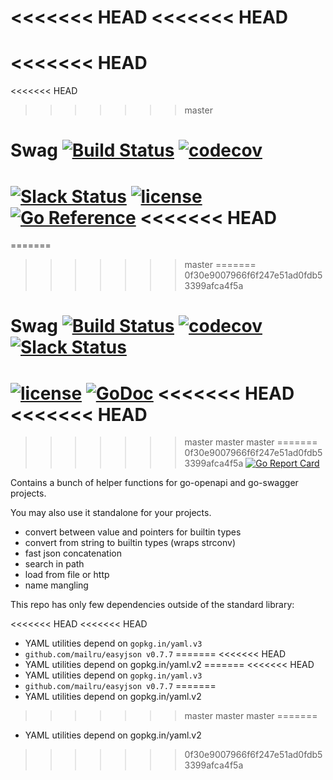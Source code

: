 <<<<<<< HEAD
<<<<<<< HEAD
=======
<<<<<<< HEAD
=======
<<<<<<< HEAD
>>>>>>> master
# Swag [![Build Status](https://github.com/go-openapi/swag/actions/workflows/go-test.yml/badge.svg)](https://github.com/go-openapi/swag/actions?query=workflow%3A"go+test") [![codecov](https://codecov.io/gh/go-openapi/swag/branch/master/graph/badge.svg)](https://codecov.io/gh/go-openapi/swag)

[![Slack Status](https://slackin.goswagger.io/badge.svg)](https://slackin.goswagger.io)
[![license](http://img.shields.io/badge/license-Apache%20v2-orange.svg)](https://raw.githubusercontent.com/go-openapi/swag/master/LICENSE)
[![Go Reference](https://pkg.go.dev/badge/github.com/go-openapi/swag.svg)](https://pkg.go.dev/github.com/go-openapi/swag)
<<<<<<< HEAD
=======
=======
>>>>>>> master
=======
>>>>>>> 0f30e9007966f6f247e51ad0fdb53399afca4f5a
# Swag [![Build Status](https://travis-ci.org/go-openapi/swag.svg?branch=master)](https://travis-ci.org/go-openapi/swag) [![codecov](https://codecov.io/gh/go-openapi/swag/branch/master/graph/badge.svg)](https://codecov.io/gh/go-openapi/swag) [![Slack Status](https://slackin.goswagger.io/badge.svg)](https://slackin.goswagger.io)

[![license](http://img.shields.io/badge/license-Apache%20v2-orange.svg)](https://raw.githubusercontent.com/go-openapi/swag/master/LICENSE)
[![GoDoc](https://godoc.org/github.com/go-openapi/swag?status.svg)](http://godoc.org/github.com/go-openapi/swag)
<<<<<<< HEAD
<<<<<<< HEAD
=======
>>>>>>> master
>>>>>>> master
>>>>>>> master
=======
>>>>>>> 0f30e9007966f6f247e51ad0fdb53399afca4f5a
[![Go Report Card](https://goreportcard.com/badge/github.com/go-openapi/swag)](https://goreportcard.com/report/github.com/go-openapi/swag)

Contains a bunch of helper functions for go-openapi and go-swagger projects.

You may also use it standalone for your projects.

* convert between value and pointers for builtin types
* convert from string to builtin types (wraps strconv)
* fast json concatenation
* search in path
* load from file or http
* name mangling


This repo has only few dependencies outside of the standard library:

<<<<<<< HEAD
<<<<<<< HEAD
* YAML utilities depend on `gopkg.in/yaml.v3`
* `github.com/mailru/easyjson v0.7.7`
=======
<<<<<<< HEAD
* YAML utilities depend on gopkg.in/yaml.v2
=======
<<<<<<< HEAD
* YAML utilities depend on `gopkg.in/yaml.v3`
* `github.com/mailru/easyjson v0.7.7`
=======
* YAML utilities depend on gopkg.in/yaml.v2
>>>>>>> master
>>>>>>> master
>>>>>>> master
=======
* YAML utilities depend on gopkg.in/yaml.v2
>>>>>>> 0f30e9007966f6f247e51ad0fdb53399afca4f5a
